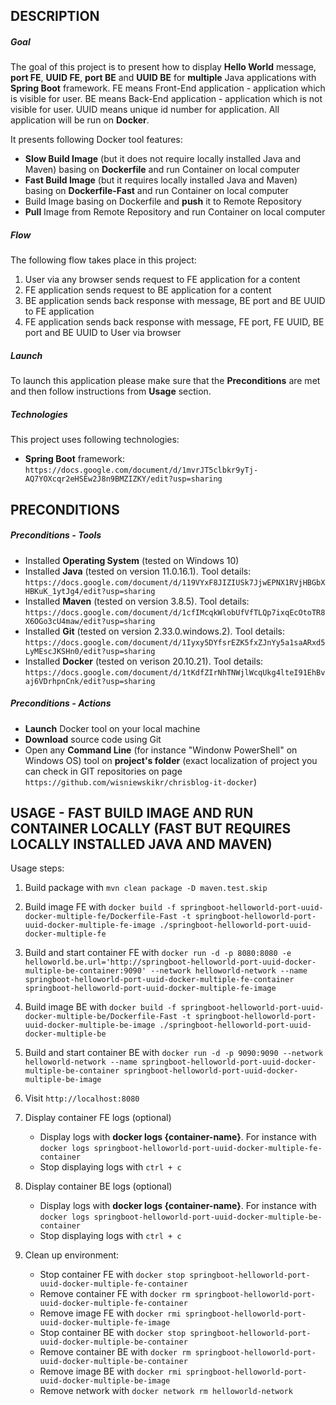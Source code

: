 DESCRIPTION
-----------

##### Goal
The goal of this project is to present how to display **Hello World** message, **port FE**, **UUID FE**, **port BE** and **UUID BE** for **multiple** Java applications with **Spring Boot** framework. FE means Front-End application - application which is visible for user. BE means Back-End application - application which is not visible for user. UUID means unique id number for application. All application will be run on **Docker**.

It presents following Docker tool features:
* **Slow Build Image** (but it does not require locally installed Java and Maven) basing on **Dockerfile** and run Container on local computer
* **Fast Build Image** (but it requires locally installed Java and Maven) basing on **Dockerfile-Fast** and run Container on local computer
* Build Image basing on Dockerfile and **push** it to Remote Repository
* **Pull** Image from Remote Repository and run Container on local computer

##### Flow
The following flow takes place in this project:
1. User via any browser sends request to FE application for a content
1. FE application sends request to BE application for a content
1. BE application sends back response with message, BE port and BE UUID to FE application
1. FE application sends back response with message, FE port, FE UUID, BE port and BE UUID to User via browser

##### Launch
To launch this application please make sure that the **Preconditions** are met and then follow instructions from **Usage** section.

##### Technologies
This project uses following technologies:
* **Spring Boot** framework: `https://docs.google.com/document/d/1mvrJT5clbkr9yTj-AQ7YOXcqr2eHSEw2J8n9BMZIZKY/edit?usp=sharing`


PRECONDITIONS
-------------

##### Preconditions - Tools
* Installed **Operating System** (tested on Windows 10)
* Installed **Java** (tested on version 11.0.16.1). Tool details: `https://docs.google.com/document/d/119VYxF8JIZIUSk7JjwEPNX1RVjHBGbXHBKuK_1ytJg4/edit?usp=sharing`
* Installed **Maven** (tested on version 3.8.5). Tool details: `https://docs.google.com/document/d/1cfIMcqkWlobUfVfTLQp7ixqEcOtoTR8X6OGo3cU4maw/edit?usp=sharing`
* Installed **Git** (tested on version 2.33.0.windows.2). Tool details: `https://docs.google.com/document/d/1Iyxy5DYfsrEZK5fxZJnYy5a1saARxd5LyMEscJKSHn0/edit?usp=sharing`
* Installed **Docker** (tested on verison 20.10.21). Tool details: `https://docs.google.com/document/d/1tKdfZIrNhTNWjlWcqUkg4lteI91EhBvaj6VDrhpnCnk/edit?usp=sharing`


##### Preconditions - Actions
* **Launch** Docker tool on your local machine
* **Download** source code using Git 
* Open any **Command Line** (for instance "Windonw PowerShell" on Windows OS) tool on **project's folder** (exact localization of project you can check in GIT repositories on page `https://github.com/wisniewskikr/chrisblog-it-docker`)


USAGE - FAST BUILD IMAGE AND RUN CONTAINER LOCALLY (FAST BUT REQUIRES LOCALLY INSTALLED JAVA AND MAVEN)
-------------------------------------------------------------------------------------------------------

Usage steps:
1. Build package with `mvn clean package -D maven.test.skip`
1. Build image FE with `docker build -f springboot-helloworld-port-uuid-docker-multiple-fe/Dockerfile-Fast -t springboot-helloworld-port-uuid-docker-multiple-fe-image ./springboot-helloworld-port-uuid-docker-multiple-fe`
1. Build and start container FE with `docker run -d -p 8080:8080 -e helloworld.be.url='http://springboot-helloworld-port-uuid-docker-multiple-be-container:9090' --network helloworld-network --name springboot-helloworld-port-uuid-docker-multiple-fe-container springboot-helloworld-port-uuid-docker-multiple-fe-image`
1. Build image BE with `docker build -f springboot-helloworld-port-uuid-docker-multiple-be/Dockerfile-Fast -t springboot-helloworld-port-uuid-docker-multiple-be-image ./springboot-helloworld-port-uuid-docker-multiple-be`
1. Build and start container BE with `docker run -d -p 9090:9090 --network helloworld-network --name springboot-helloworld-port-uuid-docker-multiple-be-container springboot-helloworld-port-uuid-docker-multiple-be-image`
1. Visit `http://localhost:8080`
1. Display container FE logs (optional)

    * Display logs with **docker logs {container-name}**. For instance with `docker logs springboot-helloworld-port-uuid-docker-multiple-fe-container`
    * Stop displaying logs with `ctrl + c`
1. Display container BE logs (optional)

    * Display logs with **docker logs {container-name}**. For instance with `docker logs springboot-helloworld-port-uuid-docker-multiple-be-container`
    * Stop displaying logs with `ctrl + c`
1. Clean up environment:

    * Stop container FE with `docker stop springboot-helloworld-port-uuid-docker-multiple-fe-container`
    * Remove container FE with `docker rm springboot-helloworld-port-uuid-docker-multiple-fe-container`
    * Remove image FE with `docker rmi springboot-helloworld-port-uuid-docker-multiple-fe-image`
    * Stop container BE with `docker stop springboot-helloworld-port-uuid-docker-multiple-be-container`
    * Remove container BE with `docker rm springboot-helloworld-port-uuid-docker-multiple-be-container`
    * Remove image BE with `docker rmi springboot-helloworld-port-uuid-docker-multiple-be-image`
    * Remove network with `docker network rm helloworld-network`
